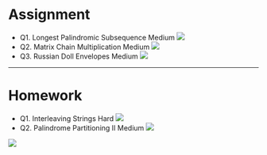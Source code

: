 # Assignment

 
- Q1. Longest Palindromic Subsequence  Medium [![](https://img.shields.io/badge/-MEDIUM-yellow)]()  
- Q2. Matrix Chain Multiplication Medium [![](https://img.shields.io/badge/-MEDIUM-yellow)]()
- Q3. Russian Doll Envelopes Medium [![](https://img.shields.io/badge/-MEDIUM-yellow)]()


*** 

# Homework
 

- Q1. Interleaving Strings Hard [![](https://img.shields.io/badge/-HARD-red)]()
- Q2. Palindrome Partitioning II Medium [![](https://img.shields.io/badge/-MEDIUM-yellow)]()


[![](https://img.shields.io/badge/github-blue?style=for-the-badge)](https://github.com/pashmash372)
